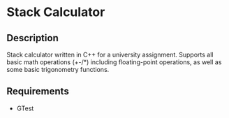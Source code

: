 # Stack Calculator

## Description

Stack calculator written in C++ for a university assignment. Supports all basic math operations (+-/*) including floating-point operations, as well as some basic trigonometry functions.

## Requirements

- GTest
